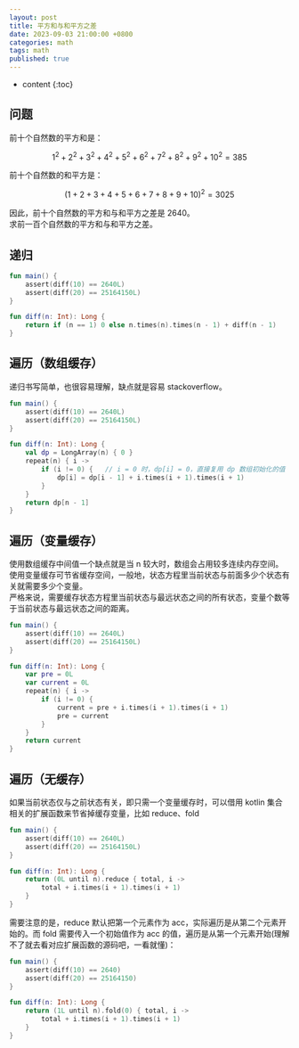 ```yaml
---
layout: post
title: 平方和与和平方之差
date: 2023-09-03 21:00:00 +0800
categories: math
tags: math
published: true
---
```


* content
{:toc}

## 问题

前十个自然数的平方和是：

$$1^2 + 2^2 + 3^2 + 4^2 + 5^2 + 6^2 + 7^2 + 8^2 + 9^2 + 10^2 = 385$$

前十个自然数的和平方是：

$$(1 + 2 + 3 + 4 + 5 + 6 + 7 + 8 + 9 + 10)^2 = 3025$$

因此，前十个自然数的平方和与和平方之差是 2640。<br>
求前一百个自然数的平方和与和平方之差。

## 递归

```kotlin
fun main() {
    assert(diff(10) == 2640L)
    assert(diff(20) == 25164150L)
}

fun diff(n: Int): Long {
    return if (n == 1) 0 else n.times(n).times(n - 1) + diff(n - 1)
}
```

## 遍历（数组缓存）

递归书写简单，也很容易理解，缺点就是容易 stackoverflow。

```kotlin
fun main() {
    assert(diff(10) == 2640L)
    assert(diff(20) == 25164150L)
}

fun diff(n: Int): Long {
    val dp = LongArray(n) { 0 }
    repeat(n) { i ->
        if (i != 0) {   // i = 0 时，dp[i] = 0，直接复用 dp 数组初始化的值
            dp[i] = dp[i - 1] + i.times(i + 1).times(i + 1)
        }
    }
    return dp[n - 1]
}
```

## 遍历（变量缓存）

使用数组缓存中间值一个缺点就是当 n 较大时，数组会占用较多连续内存空间。<br>
使用变量缓存可节省缓存空间，一般地，状态方程里当前状态与前面多少个状态有关就需要多少个变量。<br>
严格来说，需要缓存状态方程里当前状态与最远状态之间的所有状态，变量个数等于当前状态与最远状态之间的距离。

```kotlin
fun main() {
    assert(diff(10) == 2640L)
    assert(diff(20) == 25164150L)
}

fun diff(n: Int): Long {
    var pre = 0L
    var current = 0L
    repeat(n) { i ->
        if (i != 0) {
            current = pre + i.times(i + 1).times(i + 1)
            pre = current
        }
    }
    return current
}
```

## 遍历（无缓存）

如果当前状态仅与之前状态有关，即只需一个变量缓存时，可以借用 kotlin 集合相关的扩展函数来节省掉缓存变量，比如 reduce、fold

```kotlin
fun main() {
    assert(diff(10) == 2640L)
    assert(diff(20) == 25164150L)
}

fun diff(n: Int): Long {
    return (0L until n).reduce { total, i ->
        total + i.times(i + 1).times(i + 1)
    }
}
```

需要注意的是，reduce 默认把第一个元素作为 acc，实际遍历是从第二个元素开始的。而 fold 需要传入一个初始值作为 acc 的值，遍历是从第一个元素开始(理解不了就去看对应扩展函数的源码吧，一看就懂)：

```kotlin
fun main() {
    assert(diff(10) == 2640)
    assert(diff(20) == 25164150)
}

fun diff(n: Int): Long {
    return (1L until n).fold(0) { total, i ->
        total + i.times(i + 1).times(i + 1)
    }
}
```

<!-- https://pe-cn.github.io/6/ -->
